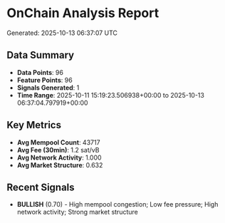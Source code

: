 # OnChain Analysis Report
Generated: 2025-10-13 06:37:07 UTC

## Data Summary
- **Data Points**: 96
- **Feature Points**: 96
- **Signals Generated**: 1
- **Time Range**: 2025-10-11 15:19:23.506938+00:00 to 2025-10-13 06:37:04.797919+00:00

## Key Metrics
- **Avg Mempool Count**: 43717
- **Avg Fee (30min)**: 1.2 sat/vB
- **Avg Network Activity**: 1.000
- **Avg Market Structure**: 0.632

## Recent Signals
- **BULLISH** (0.70) - High mempool congestion; Low fee pressure; High network activity; Strong market structure

